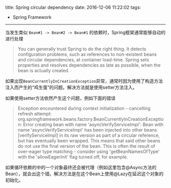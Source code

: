 title: Spring circular dependency
date: 2016-12-06 11:22:02
tags:
- Spring Framework
---

当发生类似 `Bean#1 -> Bean#2 -> Bean#1` 的依赖时，Spring框架通常能够自动的进行处理

> You can generally trust Spring to do the right thing. It detects configuration problems, such as references to non-existent beans and circular dependencies, at container load-time. Spring sets properties and resolves dependencies as late as possible, when the bean is actually created.

<!--more-->

如果出现`BeanCurrentlyInCreationException`异常，通常时因为使用了构造方法注入而产生的“鸡生蛋”的问题。解决方法就是使用setter方法注入。

如果使用setter方法依然产生这个问题，例如下面的错误

> Exception encountered during context initialization - cancelling refresh attempt: org.springframework.beans.factory.BeanCurrentlyInCreationException: Error creating bean with name 'asyncVerifyServiceImpl': Bean with name 'asyncVerifyServiceImpl' has been injected into other beans [verifyServiceImpl] in its raw version as part of a circular reference, but has eventually been wrapped. This means that said other beans do not use the final version of the bean. This is often the result of over-eager type matching - consider using 'getBeanNamesOfType' with the 'allowEagerInit' flag turned off, for example.

如果循环依赖的中的一个对象最终还会被代理（例如这里包含@Async方法的Bean），就会出这个错。解决方法是在这个Bean上使用@Lazy在延迟这个对象的初始化。